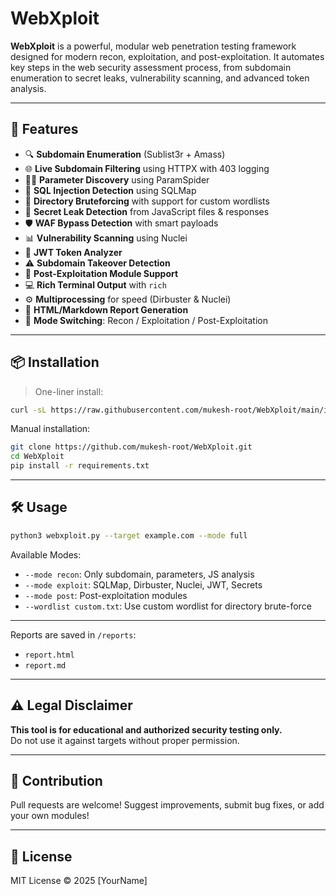 # WebXploit

**WebXploit** is a powerful, modular web penetration testing framework designed for modern recon, exploitation, and post-exploitation. It automates key steps in the web security assessment process, from subdomain enumeration to secret leaks, vulnerability scanning, and advanced token analysis.

---

## 🚀 Features

- 🔍 **Subdomain Enumeration** (Sublist3r + Amass)  
- 🌐 **Live Subdomain Filtering** using HTTPX with 403 logging  
- 🕵️‍♂️ **Parameter Discovery** using ParamSpider  
- 💉 **SQL Injection Detection** using SQLMap  
- 📁 **Directory Bruteforcing** with support for custom wordlists  
- 🔐 **Secret Leak Detection** from JavaScript files & responses  
- 🛡️ **WAF Bypass Detection** with smart payloads  
- 📊 **Vulnerability Scanning** using Nuclei  
- 🧠 **JWT Token Analyzer**  
- ⚠️ **Subdomain Takeover Detection**  
- 🎯 **Post-Exploitation Module Support**  
- 💻 **Rich Terminal Output** with `rich`  
- ⚙️ **Multiprocessing** for speed (Dirbuster & Nuclei)  
- 📝 **HTML/Markdown Report Generation**  
- 🔄 **Mode Switching**: Recon / Exploitation / Post-Exploitation  

---

## 📦 Installation

> One-liner install:
```bash
curl -sL https://raw.githubusercontent.com/mukesh-root/WebXploit/main/install.sh | bash
```

Manual installation:
```bash
git clone https://github.com/mukesh-root/WebXploit.git
cd WebXploit
pip install -r requirements.txt
```

---

## 🛠️ Usage

```bash
python3 webxploit.py --target example.com --mode full
```

Available Modes:
- `--mode recon`: Only subdomain, parameters, JS analysis
- `--mode exploit`: SQLMap, Dirbuster, Nuclei, JWT, Secrets
- `--mode post`: Post-exploitation modules
- `--wordlist custom.txt`: Use custom wordlist for directory brute-force

---
Reports are saved in `/reports`:
- `report.html`
- `report.md`

---

## ⚠️ Legal Disclaimer

**This tool is for educational and authorized security testing only.**  
Do not use it against targets without proper permission.

---

## 🙌 Contribution

Pull requests are welcome! Suggest improvements, submit bug fixes, or add your own modules!

---

## 📄 License

MIT License © 2025 [YourName]
